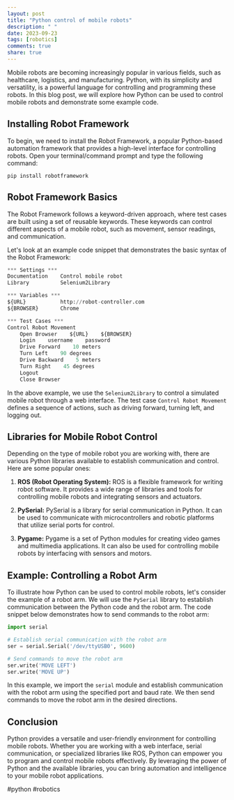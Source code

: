 ```yaml
---
layout: post
title: "Python control of mobile robots"
description: " "
date: 2023-09-23
tags: [robotics]
comments: true
share: true
---
```


Mobile robots are becoming increasingly popular in various fields, such as healthcare, logistics, and manufacturing. Python, with its simplicity and versatility, is a powerful language for controlling and programming these robots. In this blog post, we will explore how Python can be used to control mobile robots and demonstrate some example code.

## Installing Robot Framework

To begin, we need to install the Robot Framework, a popular Python-based automation framework that provides a high-level interface for controlling robots. Open your terminal/command prompt and type the following command:

```
pip install robotframework
```

## Robot Framework Basics

The Robot Framework follows a keyword-driven approach, where test cases are built using a set of reusable keywords. These keywords can control different aspects of a mobile robot, such as movement, sensor readings, and communication.

Let's look at an example code snippet that demonstrates the basic syntax of the Robot Framework:

```python
*** Settings ***
Documentation    Control mobile robot
Library          Selenium2Library

*** Variables ***
${URL}           http://robot-controller.com
${BROWSER}       Chrome

*** Test Cases ***
Control Robot Movement
    Open Browser    ${URL}    ${BROWSER}
    Login    username    password
    Drive Forward    10 meters
    Turn Left    90 degrees
    Drive Backward    5 meters
    Turn Right    45 degrees
    Logout
    Close Browser
```

In the above example, we use the `Selenium2Library` to control a simulated mobile robot through a web interface. The test case `Control Robot Movement` defines a sequence of actions, such as driving forward, turning left, and logging out.

## Libraries for Mobile Robot Control

Depending on the type of mobile robot you are working with, there are various Python libraries available to establish communication and control. Here are some popular ones:

1. **ROS (Robot Operating System):** ROS is a flexible framework for writing robot software. It provides a wide range of libraries and tools for controlling mobile robots and integrating sensors and actuators.

2. **PySerial:** PySerial is a library for serial communication in Python. It can be used to communicate with microcontrollers and robotic platforms that utilize serial ports for control.

3. **Pygame:** Pygame is a set of Python modules for creating video games and multimedia applications. It can also be used for controlling mobile robots by interfacing with sensors and motors.

## Example: Controlling a Robot Arm

To illustrate how Python can be used to control mobile robots, let's consider the example of a robot arm. We will use the `PySerial` library to establish communication between the Python code and the robot arm. The code snippet below demonstrates how to send commands to the robot arm:

```python
import serial

# Establish serial communication with the robot arm
ser = serial.Serial('/dev/ttyUSB0', 9600)

# Send commands to move the robot arm
ser.write('MOVE LEFT')
ser.write('MOVE UP')
```

In this example, we import the `serial` module and establish communication with the robot arm using the specified port and baud rate. We then send commands to move the robot arm in the desired directions.

## Conclusion

Python provides a versatile and user-friendly environment for controlling mobile robots. Whether you are working with a web interface, serial communication, or specialized libraries like ROS, Python can empower you to program and control mobile robots effectively. By leveraging the power of Python and the available libraries, you can bring automation and intelligence to your mobile robot applications.

#python #robotics